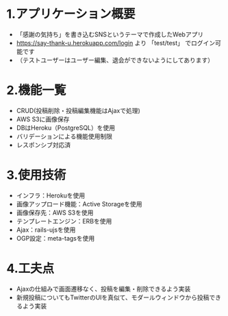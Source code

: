 # 1.アプリケーション概要
* 「感謝の気持ち」を書き込むSNSというテーマで作成したWebアプリ
* https://say-thank-u.herokuapp.com/login より 「test/test」 でログイン可能です
* （テストユーザーはユーザー編集、退会ができないようにしてあります）

# 2.機能一覧
* CRUD(投稿削除・投稿編集機能はAjaxで処理)
* AWS S3に画像保存
* DBはHeroku（PostgreSQL）を使用
* バリデーションによる機能使用制限
* レスポンシブ対応済

# 3.使用技術
* インフラ：Herokuを使用
* 画像アップロード機能：Active Storageを使用
* 画像保存先：AWS S3を使用
* テンプレートエンジン：ERBを使用
* Ajax：rails-ujsを使用
* OGP設定：meta-tagsを使用

# 4.工夫点
* Ajaxの仕組みで画面遷移なく、投稿を編集・削除できるよう実装
* 新規投稿についてもTwitterのUIを真似て、モダールウィンドウから投稿できるよう実装
